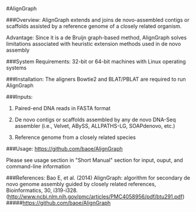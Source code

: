 #AlignGraph

###Overview:
AlignGraph extends and joins de novo-assembled contigs or scaffolds assisted by a reference genome of a closely related organism.

Advantage: Since it is a de Bruijn graph-based method, AlignGraph solves limitations associated with heuristic extension methods used in de novo assembly 


###System Requirements:
32-bit or 64-bit machines with Linux operating systems

###Installation:
The aligners Bowtie2 and BLAT/PBLAT are required to run AlignGraph

###Inputs:

1. Paired-end DNA reads in FASTA format

2. De novo contigs or scaffolds assembled by any de novo DNA-Seq assembler
(i.e., Velvet, ABySS, ALLPATHS-LG, SOAPdenovo, etc.)

3. Reference genome from a closely related species

###Usage: https://github.com/baoe/AlignGraph

Please see usage section in "Short Manual" section for input, ouput, and command-line information

###References:
Bao E, et al. (2014) AlignGraph: algorithm for secondary de novo genome assembly guided by closely related references, Bioinformatics, 30, i319-i328. (http://www.ncbi.nlm.nih.gov/pmc/articles/PMC4058956/pdf/btu291.pdf)
#####https://github.com/baoe/AlignGraph

